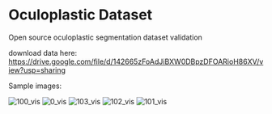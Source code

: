 # Oculoplastic Dataset
Open source oculoplastic segmentation dataset validation 

download data here: https://drive.google.com/file/d/142665zFoAdJiBXW0DBpzDFOARioH86XV/view?usp=sharing

Sample images:

![100_vis](https://github.com/monkeygobah/oculoplastic_dataset/assets/117255104/9f4f7380-847c-47a4-a8c2-9f2f149707d3)
![0_vis](https://github.com/monkeygobah/oculoplastic_dataset/assets/117255104/e19fa0a2-26a0-427c-846f-adad4b1f6614)
![103_vis](https://github.com/monkeygobah/oculoplastic_dataset/assets/117255104/2ed3e6a5-53b3-444e-a9a0-1694dbfd6d24)
![102_vis](https://github.com/monkeygobah/oculoplastic_dataset/assets/117255104/9cc66504-f47b-4f2d-be9b-25416e2f3d9a)
![101_vis](https://github.com/monkeygobah/oculoplastic_dataset/assets/117255104/40dfafc0-7df0-4644-a84f-a6704c14369a)
